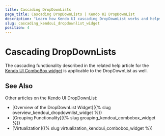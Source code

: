 ```yaml
---
title: Cascading DropDownLists
page_title: Cascading DropDownLists | Kendo UI DropDownList
description: "Learn how Kendo UI cascading DropDownList works and helps you handle the most common scenarios with illustrative examples and FAQ."
slug: cascading_kendoui_dropdownlist_widget
position: 4
---
```


# Cascading DropDownLists

The cascading functionality described in the related help article for the [Kendo UI ComboBox widget](/web/combobox/cascading) is applicable to the DropDownList as well.

## See Also

Other articles on the Kendo UI DropDownList:

* [Overview of the DropDownList Widget]({% slug overview_kendoui_dropdownlist_widget %})
* [Grouping Functionality]({% slug grouping_kendoui_combobox_widget %})
* [Virtualization]({% slug virtualization_kendoui_combobox_widget %})
